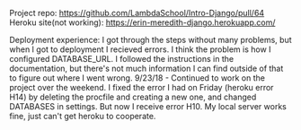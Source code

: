 Project repo: https://github.com/LambdaSchool/Intro-Django/pull/64
Heroku site(not working): https://erin-meredith-django.herokuapp.com/

Deployment experience: I got through the steps without many problems, but when I got to deployment I recieved errors. I think the problem is how I configured DATABASE_URL. I followed the instructions in the documentation, but there's not much information I can find outside of that to figure out where I went wrong.
9/23/18 - Continued to work on the project over the weekend. I fixed the error I had on Friday (heroku error H14) by deleting the procfile and creating a new one, and changed DATABASES in settings. But now I receive error H10. My local server works fine, just can't get heroku to cooperate.